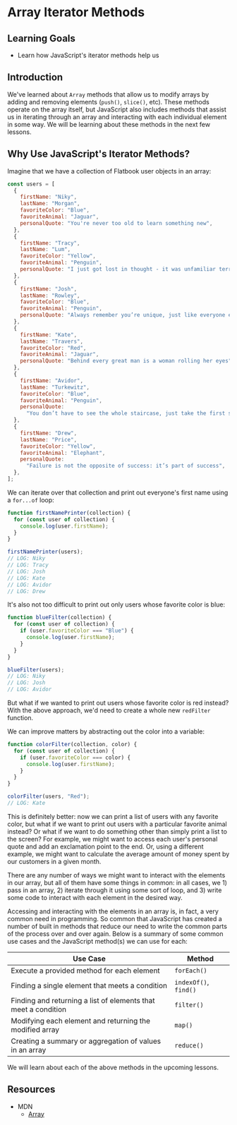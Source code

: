 # Array Iterator Methods

## Learning Goals

- Learn how JavaScript's iterator methods help us

## Introduction

We've learned about `Array` methods that allow us to modify arrays by adding and
removing elements (`push()`, `slice()`, etc). These methods operate on the array
itself, but JavaScript also includes methods that assist us in iterating through
an array and interacting with each individual element in some way. We will be
learning about these methods in the next few lessons.

## Why Use JavaScript's Iterator Methods?

Imagine that we have a collection of Flatbook user objects in an array:

```js
const users = [
  {
    firstName: "Niky",
    lastName: "Morgan",
    favoriteColor: "Blue",
    favoriteAnimal: "Jaguar",
    personalQuote: "You're never too old to learn something new",
  },
  {
    firstName: "Tracy",
    lastName: "Lum",
    favoriteColor: "Yellow",
    favoriteAnimal: "Penguin",
    personalQuote: "I just got lost in thought - it was unfamiliar territory",
  },
  {
    firstName: "Josh",
    lastName: "Rowley",
    favoriteColor: "Blue",
    favoriteAnimal: "Penguin",
    personalQuote: "Always remember you’re unique, just like everyone else",
  },
  {
    firstName: "Kate",
    lastName: "Travers",
    favoriteColor: "Red",
    favoriteAnimal: "Jaguar",
    personalQuote: "Behind every great man is a woman rolling her eyes",
  },
  {
    firstName: "Avidor",
    lastName: "Turkewitz",
    favoriteColor: "Blue",
    favoriteAnimal: "Penguin",
    personalQuote:
      "You don’t have to see the whole staircase, just take the first step",
  },
  {
    firstName: "Drew",
    lastName: "Price",
    favoriteColor: "Yellow",
    favoriteAnimal: "Elephant",
    personalQuote:
      "Failure is not the opposite of success: it’s part of success",
  },
];
```

We can iterate over that collection and print out everyone's first name using a
`for...of` loop:

```js
function firstNamePrinter(collection) {
  for (const user of collection) {
    console.log(user.firstName);
  }
}

firstNamePrinter(users);
// LOG: Niky
// LOG: Tracy
// LOG: Josh
// LOG: Kate
// LOG: Avidor
// LOG: Drew
```

It's also not too difficult to print out only users whose favorite color is
blue:

```js
function blueFilter(collection) {
  for (const user of collection) {
    if (user.favoriteColor === "Blue") {
      console.log(user.firstName);
    }
  }
}

blueFilter(users);
// LOG: Niky
// LOG: Josh
// LOG: Avidor
```

But what if we wanted to print out users whose favorite color is red instead?
With the above approach, we'd need to create a whole new `redFilter` function.

We can improve matters by abstracting out the color into a variable:

```js
function colorFilter(collection, color) {
  for (const user of collection) {
    if (user.favoriteColor === color) {
      console.log(user.firstName);
    }
  }
}

colorFilter(users, "Red");
// LOG: Kate
```

This is definitely better: now we can print a list of users with any favorite
color, but what if we want to print out users with a particular favorite animal
instead? Or what if we want to do something other than simply print a list to
the screen? For example, we might want to access each user's personal quote and
add an exclamation point to the end. Or, using a different example, we might
want to calculate the average amount of money spent by our customers in a given
month.

There are any number of ways we might want to interact with the elements in our
array, but all of them have some things in common: in all cases, we 1) pass in
an array, 2) iterate through it using some sort of loop, and 3) write some code
to interact with each element in the desired way.

Accessing and interacting with the elements in an array is, in fact, a very
common need in programming. So common that JavaScript has created a number of
built in methods that reduce our need to write the common parts of the process
over and over again. Below is a summary of some common use cases and the
JavaScript method(s) we can use for each:

| Use Case                                                       | Method                |
| -------------------------------------------------------------- | --------------------- |
| Execute a provided method for each element                     | `forEach()`           |
| Finding a single element that meets a condition                | `indexOf()`, `find()` |
| Finding and returning a list of elements that meet a condition | `filter()`            |
| Modifying each element and returning the modified array        | `map()`               |
| Creating a summary or aggregation of values in an array        | `reduce()`            |

We will learn about each of the above methods in the upcoming lessons.

## Resources

- MDN
  - [Array](https://developer.mozilla.org/en-US/docs/Web/JavaScript/Reference/Global_Objects/Array)
